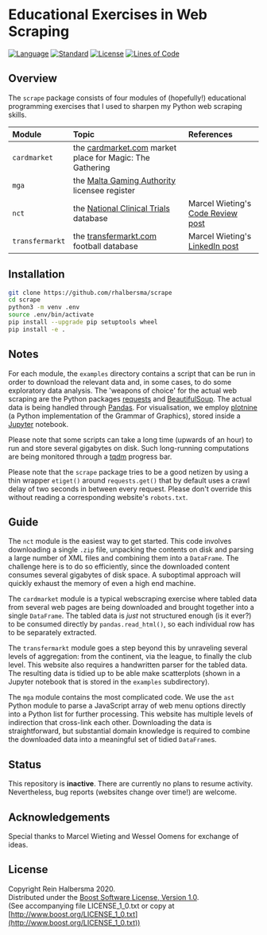 # Educational Exercises in Web Scraping

[![Language](https://img.shields.io/badge/language-Python-blue.svg)](https://www.python.org/)
[![Standard](https://img.shields.io/badge/Python-3.8-blue.svg)](https://en.wikipedia.org/wiki/History_of_Python)
[![License](https://img.shields.io/badge/license-Boost-blue.svg)](https://opensource.org/licenses/BSL-1.0)
[![Lines of Code](https://tokei.rs/b1/github/rhalbersma/scrape?category=code)](https://github.com/rhalbersma/scrape)

## Overview

The `scrape` package consists of four modules of (hopefully!) educational programming exercises that I used to sharpen my Python web scraping skills.

| Module          | Topic | References |
| :-------------- | :---- | :--------- |
| `cardmarket`    | the [cardmarket.com](https://www.cardmarket.com/en/Magic/Products/Search) market place for Magic: The Gathering | |
| `mga`           | the [Malta Gaming Authority](https://www.mga.org.mt/mgalicenseeregister/) licensee register | |
| `nct`           | the [National Clinical Trials](https://clinicaltrials.gov/ct2/resources/download#DownloadAllData) database | Marcel Wieting's [Code Review post](https://codereview.stackexchange.com/questions/239521/performance-read-large-amount-of-xmls-and-load-into-single-csv) |
| `transfermarkt` | the [transfermarkt.com](https://www.transfermarkt.com/wettbewerbe/europa) football database | Marcel Wieting's [LinkedIn post](https://www.linkedin.com/pulse/web-scraping-relative-age-effect-professional-football-marcel-wieting/?trackingId=d8UqaacWy%2FaNdTYFhh4MsQ%3D%3D) |

## Installation

```bash
git clone https://github.com/rhalbersma/scrape
cd scrape
python3 -m venv .env
source .env/bin/activate
pip install --upgrade pip setuptools wheel
pip install -e .
```

## Notes

For each module, the `examples` directory contains a script that can be run in order to download the relevant data and, in some cases, to do some exploratory data analysis. The 'weapons of choice' for the actual web scraping are the Python packages [requests](https://requests.readthedocs.io/en/master/) and [BeautifulSoup](https://www.crummy.com/software/BeautifulSoup/bs4/doc/). The actual data is being handled through [Pandas](https://pandas.pydata.org/). For visualisation, we employ [plotnine](https://plotnine.readthedocs.io/en/stable/) (a Python implementation of the Grammar of Graphics), stored inside a [Jupyter](https://jupyter.org/) notebook.

Please note that some scripts can take a long time (upwards of an hour) to run and store several gigabytes on disk. Such long-running computations are being monitored through a [tqdm](https://github.com/tqdm/tqdm) progress bar.

Please note that the `scrape` package tries to be a good netizen by using a thin wrapper `etiget()` around `requests.get()` that by default uses a crawl delay of two seconds in between every request. Please don't override this without reading a corresponding website's `robots.txt`.

## Guide

The `nct` module is the easiest way to get started. This code involves downloading a single `.zip` file, unpacking the contents on disk and parsing a large number of XML files and combining them into a `DataFrame`. The challenge here is to do so efficiently, since the downloaded content consumes several gigabytes of disk space. A suboptimal approach will quickly exhaust the memory of even a high end machine.

The `cardmarket` module is a typical webscraping exercise where tabled data from several web pages are being downloaded and brought together into a single `DataFrame`. The tabled data is *just* not structured enough (is it ever?) to be consumed directly by `pandas.read_html()`, so each individual row has to be separately extracted.

The `transfermarkt` module goes a step beyond this by unraveling several levels of aggregation: from the continent, via the league, to finally the club level. This website also requires a handwritten parser for the tabled data. The resulting data is tidied up to be able make scatterplots (shown in a Jupyter notebook that is stored in the `examples` subdirectory).

The `mga` module contains the most complicated code. We use the `ast` Python module to parse a JavaScript array of web menu options directly into a Python list for further processing. This website has multiple levels of indirection that cross-link each other. Downloading the data is straightforward, but substantial domain knowledge is required to combine the downloaded data into a meaningful set of tidied `DataFrame`s.

## Status

This repository is **inactive**. There are currently no plans to resume activity. Nevertheless, bug reports (websites change over time!) are welcome.

## Acknowledgements

Special thanks to Marcel Wieting and Wessel Oomens for exchange of ideas.

## License

Copyright Rein Halbersma 2020.  
Distributed under the [Boost Software License, Version 1.0](http://www.boost.org/users/license.html).  
(See accompanying file LICENSE_1_0.txt or copy at [http://www.boost.org/LICENSE_1_0.txt](http://www.boost.org/LICENSE_1_0.txt))
